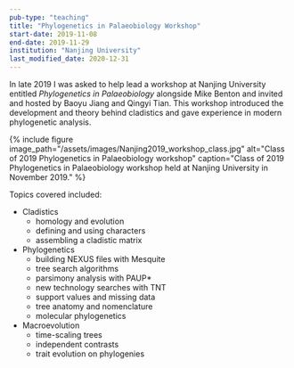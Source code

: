 ```yaml
---
pub-type: "teaching"
title: "Phylogenetics in Palaeobiology Workshop"
start-date: 2019-11-08
end-date: 2019-11-29
institution: "Nanjing University"
last_modified_date: 2020-12-31
---
```

In late 2019 I was asked to help lead a workshop at Nanjing University entitled _Phylogenetics in Palaeobiology_ alongside Mike Benton and invited and hosted by Baoyu Jiang and Qingyi Tian. This workshop introduced the development and theory behind cladistics and gave experience in modern phylogenetic analysis.

{% include figure image_path="/assets/images/Nanjing2019_workshop_class.jpg"
    alt="Class of 2019 Phylogenetics in Palaeobiology workshop"
    caption="Class of 2019 Phylogenetics in Palaeobiology workshop held at Nanjing University in November 2019."
%}

Topics covered included:

* Cladistics
    - homology and evolution
    - defining and using characters
    - assembling a cladistic matrix
* Phylogenetics
    - building NEXUS files with Mesquite
    - tree search algorithms
    - parsimony analysis with PAUP*
    - new technology searches with TNT
    - support values and missing data
    - tree anatomy and nomenclature
    - molecular phylogenetics
* Macroevolution
    - time-scaling trees
    - independent contrasts
    - trait evolution on phylogenies
